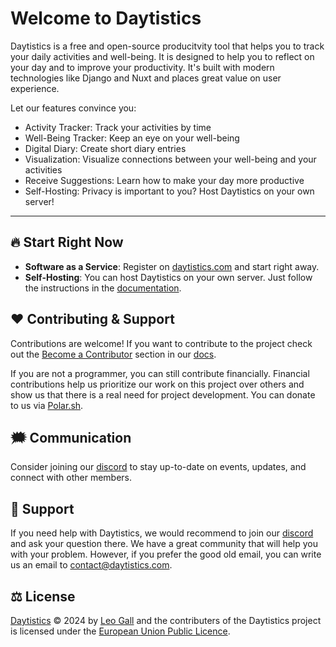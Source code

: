 
# Welcome to Daytistics

Daytistics is a free and open-source producitvity tool that helps you to track your daily activities and well-being. It is designed to help you to reflect on your day and to improve your productivity. It's built with modern technologies like Django and Nuxt and places great value on user experience.

Let our features convince you:


- Activity Tracker: Track your activities by time
- Well-Being Tracker: Keep an eye on your well-being
- Digital Diary: Create short diary entries
- Visualization: Visualize connections between your well-being and your activities
- Receive Suggestions: Learn how to make your day more productive
- Self-Hosting: Privacy is important to you? Host Daytistics on your own server!

---

## 🔥 Start Right Now

- **Software as a Service**: Register on [daytistics.com](https://daytistics.com/) and start right away.
- **Self-Hosting**: You can host Daytistics on your own server. Just follow the instructions in the [documentation](./self-hosting.md).

## ❤️ Contributing & Support

Contributions are welcome! If you want to contribute to the project check out the [Become a Contributor](./developers/become-a-contributer.md) section in our [docs](https://docs.daytistics.com). 

If you are not a programmer, you can still contribute financially. Financial contributions help us prioritize our work on this project over others and show us that there is a real need for project development. You can donate to us via [Polar.sh](https://polar.sh/daytistics/).

## 🗯️ Communication

Consider joining our [discord](http://discord.daytistics.com/) to stay up-to-date on events, updates, and connect with other members.

## 🚒 Support

If you need help with Daytistics, we would recommend to join our [discord](http://discord.daytistics.com/) and ask your question there. We have a great community that will help you with your problem. However, if you prefer the good old email, you can write us an email to <contact@daytistics.com>.
 
## ⚖️ License

[Daytistics](https://daytistics.com/) &copy; 2024 by [Leo Gall](https://hopeware.de/) and the contributers of the Daytistics project is licensed under the [European Union Public Licence](https://joinup.ec.europa.eu/collection/eupl).